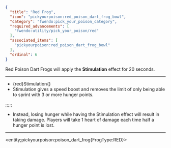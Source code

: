 ```json
{
  "title": "Red Frog",
  "icon": "pickyourpoison:red_poison_dart_frog_bowl",
  "category": "fwendo:pick_your_poison_category",
  "required_advancements": [
    "fwendo:utility/pick_your_poison/red"
  ],
  "associated_items": [
    "pickyourpoison:red_poison_dart_frog_bowl"
  ],
  "ordinal": 6
}
```
Red Poison Dart Frogs will apply the **Stimulation** effect for 20 seconds.

---

- {red}Stimulation{}
 - Stimulation gives a speed boost and removes the limit of only being able to sprint with 3 or more hunger points.

;;;;;

- Instead, losing hunger while having the Stimulation effect will result in taking damage. Players will take 1 heart of damage each time half a hunger point is lost.

---

<entity;pickyourpoison:poison_dart_frog{FrogType:RED}>